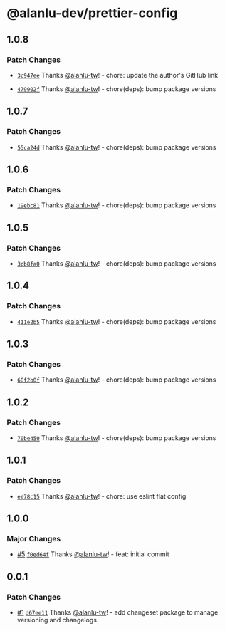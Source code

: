 # @alanlu-dev/prettier-config

## 1.0.8

### Patch Changes

- [`3c947ee`](https://github.com/alanlu-dev/web-kit/commit/3c947eedbd52f32519362e118018bcbcbb4db6c5) Thanks [@alanlu-tw](https://github.com/alanlu-tw)! - chore: update the author's GitHub link

- [`479902f`](https://github.com/alanlu-dev/web-kit/commit/479902ffe1c2906c8fd262c52a1546bbcfc3baa3) Thanks [@alanlu-tw](https://github.com/alanlu-tw)! - chore(deps): bump package versions

## 1.0.7

### Patch Changes

- [`55ca24d`](https://github.com/alanlu-dev/web-kit/commit/55ca24db5575e29504728e1ee77dbff3797a3a18) Thanks [@alanlu-tw](https://github.com/alanlu-tw)! - chore(deps): bump package versions

## 1.0.6

### Patch Changes

- [`19ebc81`](https://github.com/alanlu-dev/web-kit/commit/19ebc81bcbe41e1588911394635cae7877ab9af1) Thanks [@alanlu-tw](https://github.com/alanlu-tw)! - chore(deps): bump package versions

## 1.0.5

### Patch Changes

- [`3cb8fa0`](https://github.com/alanlu-dev/web-kit/commit/3cb8fa0bc39a059c1553ed1abb16280fbfa50997) Thanks [@alanlu-tw](https://github.com/alanlu-tw)! - chore(deps): bump package versions

## 1.0.4

### Patch Changes

- [`411e2b5`](https://github.com/alanlu-dev/web-kit/commit/411e2b5108fc09280410f76af107d0eefe812fdf) Thanks [@alanlu-tw](https://github.com/alanlu-tw)! - chore(deps): bump package versions

## 1.0.3

### Patch Changes

- [`68f2b0f`](https://github.com/alanlu-dev/web-kit/commit/68f2b0faa806ef25e3dcd5ec1b11ce4070a0c577) Thanks [@alanlu-tw](https://github.com/alanlu-tw)! - chore(deps): bump package versions

## 1.0.2

### Patch Changes

- [`70be450`](https://github.com/alanlu-dev/web-kit/commit/70be45030756b71582fee4f2dad86134167ac942) Thanks [@alanlu-tw](https://github.com/alanlu-tw)! - chore(deps): bump package versions

## 1.0.1

### Patch Changes

- [`ee78c15`](https://github.com/alanlu-dev/web-kit/commit/ee78c1513de2aeb2058ffe01adb3d3109a321af5) Thanks [@alanlu-tw](https://github.com/alanlu-tw)! - chore: use eslint flat config

## 1.0.0

### Major Changes

- [#5](https://github.com/alanlu-dev/web-kit/pull/5) [`f0ed64f`](https://github.com/alanlu-dev/web-kit/commit/f0ed64fd16deea28b169a41a499a866cf2be9004) Thanks [@alanlu-tw](https://github.com/alanlu-tw)! - feat: initial commit

## 0.0.1

### Patch Changes

- [#1](https://github.com/alanlu-dev/web-kit/pull/1) [`d67ee11`](https://github.com/alanlu-dev/web-kit/commit/d67ee119fc1d5118194fca5354bd148a060e96e6) Thanks [@alanlu-tw](https://github.com/alanlu-tw)! - add changeset package to manage versioning and changelogs
